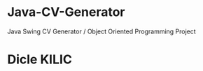 # Java-CV-Generator
 Java Swing CV Generator / 
 Object Oriented Programming Project
 # Dicle KILIC

